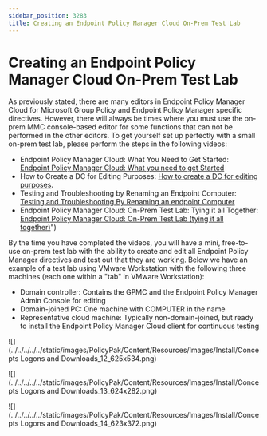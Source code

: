 ```yaml
---
sidebar_position: 3283
title: Creating an Endpoint Policy Manager Cloud On-Prem Test Lab
---
```


# Creating an Endpoint Policy Manager Cloud On-Prem Test Lab

As previously stated, there are many editors in Endpoint Policy Manager Cloud for Microsoft Group Policy and Endpoint Policy Manager specific directives. However, there will always be times where you must use the on-prem MMC console-based editor for some functions that can not be performed in the other editors. To get yourself set up perfectly with a small on-prem test lab, please perform the steps in the following videos:

* Endpoint Policy Manager Cloud: What You Need to Get Started: [Endpoint Policy Manager Cloud: What you need to get Started](../Video/Cloud/TestLab/Start "Endpoint Policy Manager Cloud: What you need to get Started")
* How to Create a DC for Editing Purposes: [How to create a DC for editing purposes](../Video/Cloud/TestLab/CreateDC "How to create a DC for editing purposes").
* Testing and Troubleshooting by Renaming an Endpoint Computer: [Testing and Troubleshooting By Renaming an endpoint Computer](../Video/Cloud/TestLab/RenameEndpoint "Testing and Troubleshooting By Renaming an endpoint Computer")
* Endpoint Policy Manager Cloud: On-Prem Test Lab: Tying it all Together: [Endpoint Policy Manager Cloud: On-Prem Test Lab (tying it all together)](../Video/Cloud/TestLab/OnPremise)")

By the time you have completed the videos, you will have a mini, free-to-use on-prem test lab with the ability to create and edit all Endpoint Policy Manager directives and test out that they are working. Below we have an example of a test lab using VMware Workstation with the following three machines (each one within a "tab" in VMware Workstation):

* Domain controller: Contains the GPMC and the Endpoint Policy Manager Admin Console for editing
* Domain-joined PC: One machine with COMPUTER in the name
* Representative cloud machine: Typically non-domain-joined, but ready to install the Endpoint Policy Manager Cloud client for continuous testing

![](../../../../../static/images/PolicyPak/Content/Resources/Images/Install/Concepts Logons and Downloads_12_625x534.png)

![](../../../../../static/images/PolicyPak/Content/Resources/Images/Install/Concepts Logons and Downloads_13_624x282.png)

![](../../../../../static/images/PolicyPak/Content/Resources/Images/Install/Concepts Logons and Downloads_14_623x372.png)
